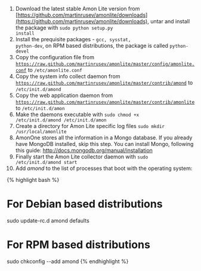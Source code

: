 
1. Download the latest stable Amon Lite version from [https://github.com/martinrusev/amonlite/downloads](https://github.com/martinrusev/amonlite/downloads), untar
and install the package with <code>sudo python setup.py install</code>
2. Install the prequisite packages - <code>gcc, sysstat, python-dev</code>, on RPM based 
distributions, the package is called <code>python-devel</code>
4. Copy the configuration file from 
<code><a href='https://raw.github.com/martinrusev/amonlite/master/config/amonlite.conf'>https://raw.github.com/martinrusev/amonlite/master/config/amonlite.conf</a></code>
to <code>/etc/amonlite.conf</code>
3. Copy the system info collect daemon from <code><a href='https://raw.github.com/martinrusev/amonlite/master/contrib/amond'>https://raw.github.com/martinrusev/amonlite/master/contrib/amond</a></code>
to <code>/etc/init.d/amond</code> 
4. Copy the web application daemon from <code><a href='https://raw.github.com/martinrusev/amonlite/master/contrib/amonlite'>https://raw.github.com/martinrusev/amonlite/master/contrib/amonlite</a></code>
to <code>/etc/init.d/amon</code> 
6. Make the daemons executable with <code>sudo chmod +x /etc/init.d/amond /etc/init.d/amon </code>
7. Create a directory for Amon Lite specific log files <code>sudo mkdir /usr/local/amonlite</code>
8. AmonOne stores all the information in a Mongo database. If you already have MongoDB installed, skip this step.
You can install Mongo, following this guide: <a href='http://docs.mongodb.org/manual/installation/'>http://docs.mongodb.org/manual/installation</a>
9. Finally start the Amon Lite collector daemon with <code>sudo /etc/init.d/amond start</code>
10. Add *amond* to the list of processes that boot with the operating system:

 {% highlight bash %}
# For Debian based distributions	
sudo update-rc.d amond defaults

# For RPM based distributions
sudo chkconfig --add amond
{% endhighlight %}
